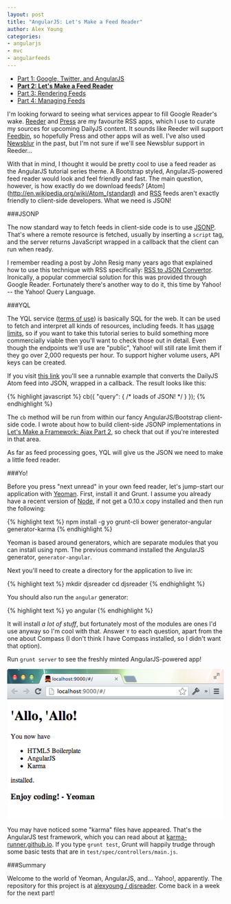 ```yaml
---
layout: post
title: "AngularJS: Let's Make a Feed Reader"
author: Alex Young
categories: 
- angularjs
- mvc
- angularfeeds
---
```


<ul class="parts">
  <li><a href="http://dailyjs.com/2013/04/11/angularjs-1/">Part 1: Google, Twitter, and AngularJS</a></li>
  <li><a href="http://dailyjs.com/2013/04/18/angularjs-2/"><strong>Part 2: Let's Make a Feed Reader</strong></a></li>
  <li><a href="http://dailyjs.com/2013/04/25/angularjs-3/">Part 3: Rendering Feeds</a></li>
  <li><a href="http://dailyjs.com/2013/05/09/angularjs-4/">Part 4: Managing Feeds</a></li>
</ul>

I'm looking forward to seeing what services appear to fill Google Reader's wake.  [Reeder](http://reederapp.com/reader/) and [Press](http://twentyfivesquares.com/press/) are my favourite RSS apps, which I use to curate my sources for upcoming DailyJS content.  It sounds like Reeder will support [Feedbin](https://feedbin.me/), so hopefully Press and other apps will as well.  I've also used [Newsblur](http://newsblur.com/) in the past, but I'm not sure if we'll see Newsblur support in Reeder...

With that in mind, I thought it would be pretty cool to use a feed reader as the AngularJS tutorial series theme.  A Bootstrap styled, AngularJS-powered feed reader would look and feel friendly and fast.  The main question, however, is how exactly do we download feeds?  [Atom](http://en.wikipedia.org/wiki/Atom_(standard) and [RSS](http://en.wikipedia.org/wiki/RSS) feeds aren't exactly friendly to client-side developers.  What we need is JSON!

###JSONP

The now standard way to fetch feeds in client-side code is to use [JSONP](http://en.wikipedia.org/wiki/JSONP).  That's where a remote resource is fetched, usually by inserting a `script` tag, and the server returns JavaScript wrapped in a callback that the client can run when ready.

I remember reading a post by John Resig many years ago that explained how to use this technique with RSS specifically: [RSS to JSON Convertor](http://ejohn.org/projects/rss2json/).  Ironically, a popular commercial solution for this was provided through Google Reader.  Fortunately there's another way to do it, this time by Yahoo! -- the Yahoo! Query Language.

###YQL

The YQL service ([terms of use](http://info.yahoo.com/legal/us/yahoo/yql/yql-4307.html)) is basically SQL for the web.  It can be used to fetch and interpret all kinds of resources, including feeds.  It has [usage limits](http://developer.yahoo.com/yql/guide/usage_info_limits.html), so if you want to take this tutorial series to build something more commercially viable then you'll want to check those out in detail.  Even though the endpoints we'll use are "public", Yahoo! will still rate limit them if they go over 2,000 requests per hour.  To support higher volume users, API keys can be created.

If you visit [this link](http://developer.yahoo.com/yql/console/?q=select%20*%20from%20xml%20where%20url%3D'http%3A%2F%2Fdailyjs.com%2Fatom.xml'%20and%20itemPath%3D'feed.entry') you'll see a runnable example that converts the DailyJS Atom feed into JSON, wrapped in a callback.  The result looks like this:

{% highlight javascript %}
cb({ "query": { /* loads of JSON! */ } });
{% endhighlight %}

The `cb` method will be run from within our fancy AngularJS/Bootstrap client-side code.  I wrote about how to build client-side JSONP implementations in [Let's Make a Framework: Ajax Part 2](http://dailyjs.com/2010/05/27/framework-part-14/), so check that out if you're interested in that area.

As far as feed processing goes, YQL will give us the JSON we need to make a little feed reader.

###Yo!

Before you press "next unread" in your own feed reader, let's jump-start our application with [Yeoman](http://yeoman.io/).  First, install it and Grunt.  I assume you already have a recent version of [Node](http://nodejs.org/), if not get a 0.10.x copy installed and then run the following:

{% highlight text %}
npm install -g yo grunt-cli bower generator-angular generator-karma
{% endhighlight %}

Yeoman is based around generators, which are separate modules that you can install using npm.  The previous command installed the AngularJS generator, `generator-angular`.

Next you'll need to create a directory for the application to live in:

{% highlight text %}
mkdir djsreader
cd djsreader
{% endhighlight %}

You should also run the `angular` generator:

{% highlight text %}
yo angular
{% endhighlight %}

It will install _a lot of stuff_, but fortunately most of the modules are ones I'd use anyway so I'm cool with that.  Answer `Y` to each question, apart from the one about Compass (I don't think I have Compass installed, so I didn't want that option).

Run `grunt server` to see the freshly minted AngularJS-powered app!

![Hello, AngularJS](/images/posts/yo-angular.png)

You may have noticed some "karma" files have appeared.  That's the AngularJS test framework, which you can read about at [karma-runner.github.io](http://karma-runner.github.io/).  If you type `grunt test`, Grunt will happily trudge through some basic tests that are in `test/spec/controllers/main.js`.

###Summary

Welcome to the world of Yeoman, AngularJS, and... Yahoo!, apparently.  The repository for this project is at [alexyoung / djsreader](https://github.com/alexyoung/djsreader).  Come back in a week for the next part!
